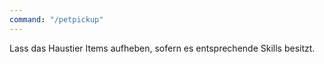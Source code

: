 ```yaml
---
command: "/petpickup"
---
```

Lass das Haustier Items aufheben, sofern es entsprechende Skills besitzt.
